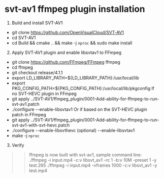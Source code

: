 # svt-av1 ffmpeg plugin installation

1. Build and install SVT-AV1 
- git clone https://github.com/OpenVisualCloud/SVT-AV1
- cd SVT-AV1
- cd Build && cmake .. && make -j `nproc` && sudo make install

2. Apply SVT-AV1 plugin and enable libsvtav1 to FFmpeg
- git clone https://github.com/FFmpeg/FFmpeg ffmpeg
- cd ffmpeg
- git checkout release/4.1.1
- export LD_LIBRARY_PATH=${LD_LIBRARY_PATH}:/usr/local/lib
- export PKG_CONFIG_PATH=${PKG_CONFIG_PATH}:/usr/local/lib/pkgconfig
If no SVT-HEVC plugin in FFmpeg
- git apply ../SVT-AV1/ffmpeg_plugin/0001-Add-ability-for-ffmpeg-to-run-svt-av1.patch
- ./configure --enable-libsvtav1
Or if based on the SVT-HEVC plugin patch in FFmpeg
- git apply ../SVT-AV1/ffmpeg_plugin/0001-Add-ability-for-ffmpeg-to-run-svt-av1-with-svt-hevc.patch
- ./configure --enable-libsvthevc (optional) --enable-libsvtav1
- make -j `nproc`

3. Verify
>> ffmpeg is now built with svt-av1, sample command line: 
./ffmpeg  -i input.mp4 -c:v libsvt_av1 -rc 1 -b:v 10M -preset 1  -y test.265
./ffmpeg  -i input.mp4 -vframes 1000 -c:v libsvt_av1 -y test.mp4

